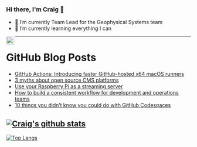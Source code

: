 ### Hi there, I'm Craig 👋

<!--
**CraigTeelFugro/CraigTeelFugro** is a ✨ _special_ ✨ repository because its `README.md` (this file) appears on your GitHub profile.

Here are some ideas to get you started:
-->

- 🔭 I’m currently Team Lead for the Geophysical Systems team
- 🌱 I’m currently learning everything I can

[<img align="left" alt="Craig Teel | LinkedIn" width="22px" src="https://cdn.jsdelivr.net/npm/simple-icons@v3/icons/linkedin.svg" />][linkedin]

---

# GitHub Blog Posts

<!-- BLOG-POST-LIST:START -->
- [GitHub Actions: Introducing faster GitHub-hosted x64 macOS runners](https://github.blog/2023-03-01-github-actions-introducing-faster-github-hosted-x64-macos-runners/)
- [3 myths about open source CMS platforms](https://opensource.com/article/23/3/open-source-cms-myths)
- [Use your Raspberry Pi as a streaming server](https://opensource.com/article/23/3/raspberry-pi-streaming-server)
- [How to build a consistent workflow for development and operations teams](https://github.blog/2023-02-28-how-to-build-a-consistent-workflow-for-development-and-operations-teams/)
- [10 things you didn’t know you could do with GitHub Codespaces](https://github.blog/2023-02-28-10-things-you-didnt-know-you-could-do-with-github-codespaces/)
<!-- BLOG-POST-LIST:END -->

## [![Craig's github stats](https://github-readme-stats.vercel.app/api?username=craigteelfugro&show_icons=true&theme=radical)](https://github.com/anuraghazra/github-readme-stats)


[linkedin]: https://linkedin.com/in/craig-teel-b8786771
[![Top Langs](https://github-readme-stats.vercel.app/api/top-langs/?username=craigteelfugro&layout=compact)](https://github.com/anuraghazra/github-readme-stats)

